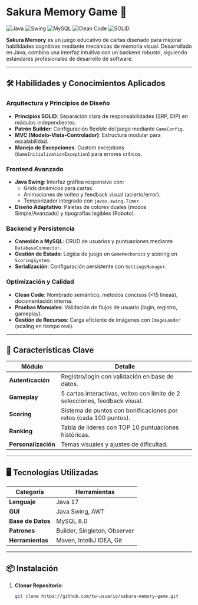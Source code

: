 # Sakura Memory Game 🎴

![Java](https://img.shields.io/badge/Java-17%2B-blue?logo=java)
![Swing](https://img.shields.io/badge/GUI-Swing-orange)
![MySQL](https://img.shields.io/badge/DB-MySQL-4479A1?logo=mysql)
![Clean Code](https://img.shields.io/badge/Principios-Clean_Code-brightgreen)
![SOLID](https://img.shields.io/badge/Arquitectura-SOLID-ff69b4)

**Sakura Memory** es un juego educativo de cartas diseñado para mejorar habilidades cognitivas mediante mecánicas de memoria visual. Desarrollado en Java, combina una interfaz intuitiva con un backend robusto, siguiendo estándares profesionales de desarrollo de software.

---

## 🛠 Habilidades y Conocimientos Aplicados

### **Arquitectura y Principios de Diseño**
- **Principios SOLID**: Separación clara de responsabilidades (SRP, DIP) en módulos independientes.
- **Patrón Builder**: Configuración flexible del juego mediante `GameConfig`.
- **MVC (Modelo-Vista-Controlador)**: Estructura modular para escalabilidad.
- **Manejo de Excepciones**: Custom exceptions (`GameInitializationException`) para errores críticos.

### **Frontend Avanzado**
- **Java Swing**: Interfaz gráfica responsive con:
  - Grids dinámicos para cartas.
  - Animaciones de volteo y feedback visual (acierto/error).
  - Temporizador integrado con `javax.swing.Timer`.
- **Diseño Adaptativo**: Paletas de colores duales (modos Simple/Avanzado) y tipografías legibles (Roboto).

### **Backend y Persistencia**
- **Conexión a MySQL**: CRUD de usuarios y puntuaciones mediante `DatabaseConnector`.
- **Gestión de Estado**: Lógica de juego en `GameMechanics` y scoring en `ScoringSystem`.
- **Serialización**: Configuración persistente con `SettingsManager`.

### **Optimización y Calidad**
- **Clean Code**: Nombrado semántico, métodos concisos (<15 líneas), documentación interna.
- **Pruebas Manuales**: Validación de flujos de usuario (login, registro, gameplay).
- **Gestión de Recursos**: Carga eficiente de imágenes con `ImageLoader` (scaling en tiempo real).

---

## 🚀 Características Clave

| Módulo           | Detalle                                                                 |
|------------------|-------------------------------------------------------------------------|
| **Autenticación**| Registro/login con validación en base de datos.                        |
| **Gameplay**     | 5 cartas interactivas, volteo con límite de 2 selecciones, feedback visual. |
| **Scoring**      | Sistema de puntos con bonificaciones por retos (cada 100 puntos).      |
| **Ranking**      | Tabla de líderes con TOP 10 puntuaciones históricas.                   |
| **Personalización**| Temas visuales y ajustes de dificultad.                              |

---

## 🖥 Tecnologías Utilizadas

| Categoría         | Herramientas                                                                 |
|-------------------|-----------------------------------------------------------------------------|
| **Lenguaje**      | Java 17                                                                     |
| **GUI**           | Java Swing, AWT                                                             |
| **Base de Datos** | MySQL 8.0                                                                   |
| **Patrones**      | Builder, Singleton, Observer                                                |
| **Herramientas**  | Maven, IntelliJ IDEA, Git                                                   |

---

## 📦 Instalación

1. **Clonar Repositorio**:
   ```bash
   git clone https://github.com/tu-usuario/sakura-memory-game.git

